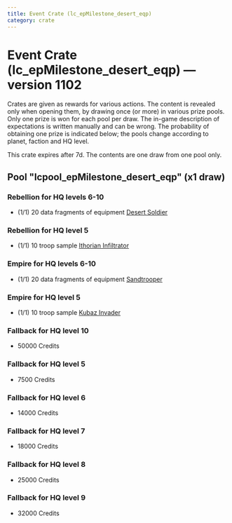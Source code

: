 ```yaml
---
title: Event Crate (lc_epMilestone_desert_eqp)
category: crate
---
```


# Event Crate (lc_epMilestone_desert_eqp) — version 1102

Crates are given as rewards for various actions. The content is revealed only when opening them, by drawing once (or more) in various prize pools. Only one prize is won for each pool per draw. The in-game description of expectations is written manually and can be wrong. The probability of obtaining one prize is indicated below; the pools change according to planet, faction and HQ level.

This crate expires after 7d. The contents are one draw from one pool only.

## Pool "lcpool_epMilestone_desert_eqp" (x1 draw)

### Rebellion for HQ levels 6-10

  * (1/1) 20 data fragments of equipment [Desert Soldier](eqpRebelSandSoldier)

### Rebellion for HQ level 5

  * (1/1) 10 troop sample [Ithorian Infiltrator](IthorianInfiltrator)

### Empire for HQ levels 6-10

  * (1/1) 20 data fragments of equipment [Sandtrooper](eqpEmpireSandtrooper)

### Empire for HQ level 5

  * (1/1) 10 troop sample [Kubaz Invader](KubazInvader)

### Fallback for HQ level 10

  * 50000 Credits

### Fallback for HQ level 5

  * 7500 Credits

### Fallback for HQ level 6

  * 14000 Credits

### Fallback for HQ level 7

  * 18000 Credits

### Fallback for HQ level 8

  * 25000 Credits

### Fallback for HQ level 9

  * 32000 Credits